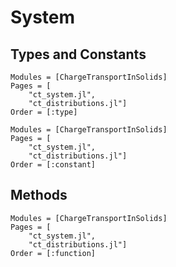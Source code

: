  
# System


## Types and Constants


```@autodocs
Modules = [ChargeTransportInSolids]
Pages = [
    "ct_system.jl",
    "ct_distributions.jl"]
Order = [:type]
```

```@autodocs
Modules = [ChargeTransportInSolids]
Pages = [
    "ct_system.jl",
    "ct_distributions.jl"]
Order = [:constant]
```
## Methods

```@autodocs
Modules = [ChargeTransportInSolids]
Pages = [
    "ct_system.jl",
    "ct_distributions.jl"]
Order = [:function]
```
